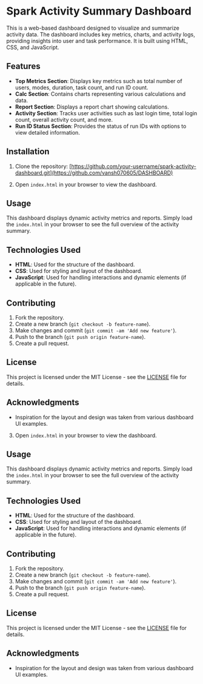# Spark Activity Summary Dashboard

This is a web-based dashboard designed to visualize and summarize activity data. The dashboard includes key metrics, charts, and activity logs, providing insights into user and task performance. It is built using HTML, CSS, and JavaScript.

## Features
- **Top Metrics Section**: Displays key metrics such as total number of users, modes, duration, task count, and run ID count.
- **Calc Section**: Contains charts representing various calculations and data.
- **Report Section**: Displays a report chart showing calculations.
- **Activity Section**: Tracks user activities such as last login time, total login count, overall activity count, and more.
- **Run ID Status Section**: Provides the status of run IDs with options to view detailed information.

## Installation

1. Clone the repository:
[https://github.com/your-username/spark-activity-dashboard.git](https://github.com/vansh070605/DASHBOARD)


2. Open `index.html` in your browser to view the dashboard.

## Usage

This dashboard displays dynamic activity metrics and reports. Simply load the `index.html` in your browser to see the full overview of the activity summary.

## Technologies Used
- **HTML**: Used for the structure of the dashboard.
- **CSS**: Used for styling and layout of the dashboard.
- **JavaScript**: Used for handling interactions and dynamic elements (if applicable in the future).

## Contributing

1. Fork the repository.
2. Create a new branch (`git checkout -b feature-name`).
3. Make changes and commit (`git commit -am 'Add new feature'`).
4. Push to the branch (`git push origin feature-name`).
5. Create a pull request.

## License

This project is licensed under the MIT License - see the [LICENSE](LICENSE) file for details.

## Acknowledgments

- Inspiration for the layout and design was taken from various dashboard UI examples.

3. Open `index.html` in your browser to view the dashboard.

## Usage

This dashboard displays dynamic activity metrics and reports. Simply load the `index.html` in your browser to see the full overview of the activity summary.

## Technologies Used
- **HTML**: Used for the structure of the dashboard.
- **CSS**: Used for styling and layout of the dashboard.
- **JavaScript**: Used for handling interactions and dynamic elements (if applicable in the future).

## Contributing

1. Fork the repository.
2. Create a new branch (`git checkout -b feature-name`).
3. Make changes and commit (`git commit -am 'Add new feature'`).
4. Push to the branch (`git push origin feature-name`).
5. Create a pull request.

## License

This project is licensed under the MIT License - see the [LICENSE](LICENSE) file for details.

## Acknowledgments

- Inspiration for the layout and design was taken from various dashboard UI examples.
